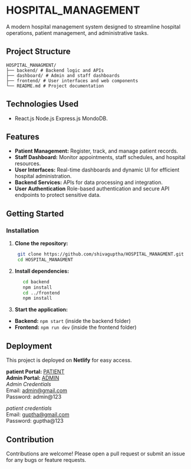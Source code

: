 # HOSPITAL_MANAGEMENT

A modern hospital management system designed to streamline hospital operations, patient management, and administrative tasks.

## Project Structure

    HOSPITAL_MANAGMENT/
    ├── backend/ # Backend logic and APIs
    ├── dashboard/ # Admin and staff dashboards
    ├── frontend/ # User interfaces and web components
    └── README.md # Project documentation


## Technologies Used

- React.js Node.js Express.js MondoDB. 

## Features

- **Patient Management:** Register, track, and manage patient records.
- **Staff Dashboard:** Monitor appointments, staff schedules, and hospital resources.
- **User Interfaces:** Real-time dashboards and dynamic UI for efficient hospital administration.
- **Backend Services:** APIs for data processing and integration.
- **User Authentication** Role-based authentication and secure API endpoints to protect sensitive data.

## Getting Started

### Installation

1. **Clone the repository:**
   ```sh
    git clone https://github.com/shivaguptha/HOSPITAL_MANAGMENT.git
    cd HOSPITAL_MANAGMENT

2. **Install dependencies:**
   ```sh
      cd backend
      npm install
      cd ../frontend
      npm install


3. **Start the application:**
- **Backend:** `npm start` (inside the backend folder)
- **Frontend:** `npm run dev` (inside the frontend folder)

## Deployment

This project is deployed on **Netlify** for easy access.

**patient Portal:** [PATIENT](https://krishhospital.netlify.app/)  
**Admin Portal:** [ADMIN](https://krish-hospital-admin.netlify.app/)  
*Admin Credentials*  
Email: admin@gmail.com  
Password: admin@123

*patient credentials*  
Email: guptha@gmail.com  
Password: guptha@123  

## Contribution

Contributions are welcome! Please open a pull request or submit an issue for any bugs or feature requests.

